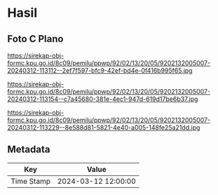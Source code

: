 # Hasil

## Foto C Plano

https://sirekap-obj-formc.kpu.go.id/8c09/pemilu/ppwp/92/02/13/20/05/9202132005007-20240312-113112--2ef7f597-bfc9-42ef-bd4e-0f416b995f65.jpg

https://sirekap-obj-formc.kpu.go.id/8c09/pemilu/ppwp/92/02/13/20/05/9202132005007-20240312-113154--c7a45680-381e-4ec1-947d-619d17be6b37.jpg

https://sirekap-obj-formc.kpu.go.id/8c09/pemilu/ppwp/92/02/13/20/05/9202132005007-20240312-113229--8e588d81-5821-4e40-a005-148fe25a21dd.jpg


## Metadata

| Key        | Value               |
| ---------- | ------------------- |
| Time Stamp | 2024-03-12 12:00:00 |



